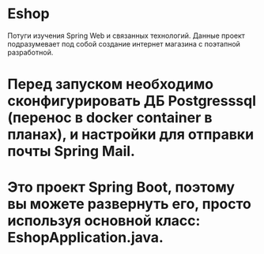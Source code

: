 # Eshop
Потуги изучения Spring Web и связанных технологий.
Данные проект подразумевает под собой создание интернет магазина с поэтапной разработной.
# Перед запуском необходимо сконфигурировать ДБ Postgresssql (перенос в docker container в планах), и настройки для отправки почты Spring Mail.
# Это проект Spring Boot, поэтому вы можете развернуть его, просто используя основной класс: EshopApplication.java.
